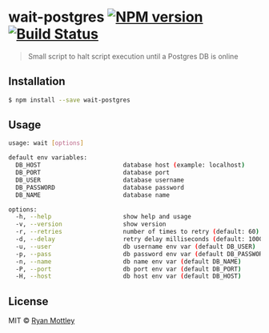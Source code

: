 # wait-postgres [![NPM version][npm-image]][npm-url] [![Build Status][travis-image]][travis-url]
> Small script to halt script execution until a Postgres DB is online

## Installation

```sh
$ npm install --save wait-postgres
```

## Usage

```sh
usage: wait [options]

default env variables:
  DB_HOST                       database host (example: localhost)
  DB_PORT                       database port
  DB_USER                       database username
  DB_PASSWORD                   database password
  DB_NAME                       database name

options:
  -h, --help                    show help and usage
  -v, --version                 show version
  -r, --retries                 number of times to retry (default: 60)
  -d, --delay                   retry delay milliseconds (default: 1000)
  -u, --user                    db username env var (default DB_USER)
  -p, --pass                    db password env var (default DB_PASSWORD)
  -n, --name                    db name env var (default DB_NAME)
  -P, --port                    db port env var (default DB_PORT)
  -H, --host                    db host env var (default DB_HOST)
```
## License

MIT © [Ryan Mottley]()


[npm-image]: https://badge.fury.io/js/wait-postgres.svg
[npm-url]: https://npmjs.org/package/wait-postgres
[travis-image]: https://travis-ci.com/ligerzero459/wait-postgres.svg?branch=master
[travis-url]: https://travis-ci.com/ligerzero459/wait-postgres
